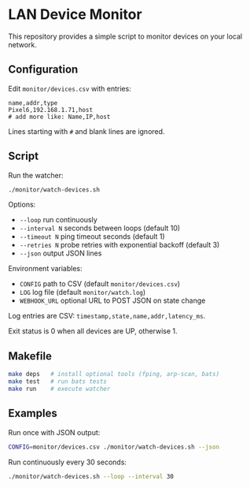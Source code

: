 # LAN Device Monitor

This repository provides a simple script to monitor devices on your local network.

## Configuration

Edit `monitor/devices.csv` with entries:

```
name,addr,type
Pixel6,192.168.1.71,host
# add more like: Name,IP,host
```
Lines starting with `#` and blank lines are ignored.

## Script

Run the watcher:

```bash
./monitor/watch-devices.sh
```

Options:

- `--loop` run continuously
- `--interval N` seconds between loops (default 10)
- `--timeout N` ping timeout seconds (default 1)
- `--retries N` probe retries with exponential backoff (default 3)
- `--json` output JSON lines

Environment variables:

- `CONFIG` path to CSV (default `monitor/devices.csv`)
- `LOG` log file (default `monitor/watch.log`)
- `WEBHOOK_URL` optional URL to POST JSON on state change

Log entries are CSV: `timestamp,state,name,addr,latency_ms`.

Exit status is 0 when all devices are UP, otherwise 1.

## Makefile

```bash
make deps   # install optional tools (fping, arp-scan, bats)
make test   # run bats tests
make run    # execute watcher
```

## Examples

Run once with JSON output:

```bash
CONFIG=monitor/devices.csv ./monitor/watch-devices.sh --json
```

Run continuously every 30 seconds:

```bash
./monitor/watch-devices.sh --loop --interval 30
```
